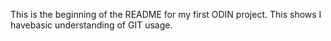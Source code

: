 This is the beginning of the README for my first ODIN project. This shows I havebasic understanding of GIT usage.
